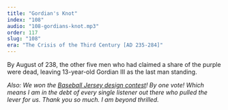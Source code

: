 ```yaml
---
title: "Gordian's Knot"
index: "108"
audio: "108-gordians-knot.mp3"
order: 117
slug: "108"
era: "The Crisis of the Third Century [AD 235-284]"
---
```


By August of 238, the other five men who had claimed a share of the purple were dead, leaving 13-year-old Gordian III as the last man standing.



_Also: We won the [Baseball Jersey design contest](http://www.uni-watch.com/2010/09/12/and-the-winner-is-2/)! By one vote! Which means I am in the debt of every single listener out there who pulled the lever for us. Thank you so much. I am beyond thrilled._
